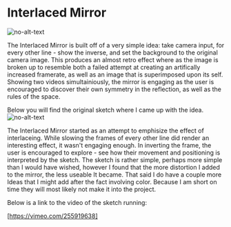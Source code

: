 # Interlaced Mirror

![no-alt-text](https://i.imgur.com/bKlEz2r.png "Wide-angle")

The Interlaced Mirror is built off of a very simple idea: take camera input, for every other line - show the inverse, and set the background to the original camera image. This produces an almost retro effect where as the image is broken up to resemble both a failed attempt at creating an artifically increased framerate, as well as an image that is superimposed upon its self. Showing two videos simultainiously, the mirror is engaging as the user is encouraged to discover their own symmetry in the reflection, as well as the rules of the space.  

Below you will find the original sketch where I came up with the idea.
![no-alt-text](https://i.imgur.com/LJw8KlR.png)

The Interlaced Mirror started as an attempt to emphisize the effect of interlaceing. While slowing the frames of every other line did render an interesting effect, it wasn't engaging enough. In inverting the frame, the user is encouraged to explore - see how their movement and positioning is interpreted by the sketch. The sketch is rather simple, perhaps more simple than I would have wished, however I found that the more distortion I added to the mirror, the less useable It became. That said I do have a couple more Ideas that I might add after the fact involving color. Because I am short on time they will most likely not make it into the project.

Below is a link to the video of the sketch running:

[https://vimeo.com/255919638]
